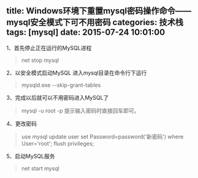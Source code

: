 title: Windows环境下重置mysql密码操作命令——mysql安全模式下可不用密码
categories: 技术栈
tags: [mysql]
date: 2015-07-24 10:01:00
---
1、首先停止正在运行的MySQL进程 
>net stop mysql 

2、以安全模式启动MySQL 
进入mysql目录在命令行下运行 
>mysqld.exe --skip-grant-tables 

3、完成以后就可以不用密码进入MySQL了 
>mysql -u root -p 
提示输入密码时直接回车即可。 

4、更改密码 
>use mysql 
>update user set Password=password('新密码') where User='root'; 
>flush privileges; 

5、启动MySQL服务 
>net start mysql 
